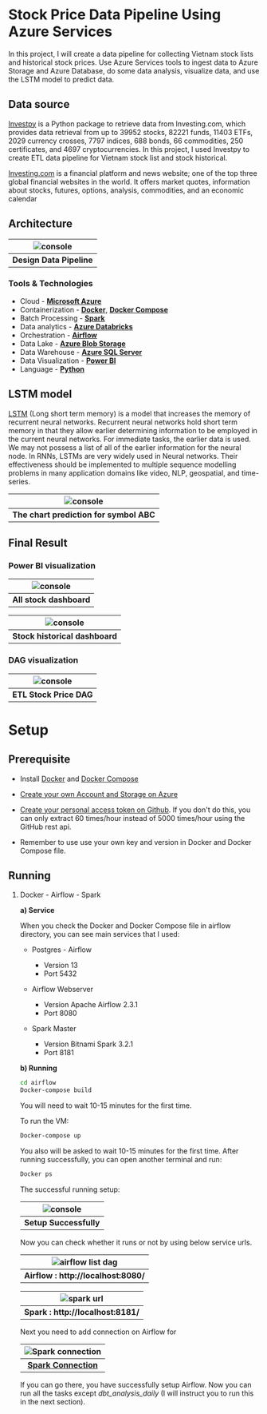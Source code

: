 # Stock Price Data Pipeline Using Azure Services

In this project, I will create a data pipeline for collecting Vietnam stock lists and historical stock prices. Use Azure Services tools to ingest data to Azure Storage and Azure Database, do some data analysis, visualize data, and use the LSTM model to predict data.

## Data source
[Investpy](https://github.com/alvarobartt/investpy) is a Python package to retrieve data from Investing.com, which provides data retrieval from up to 39952 stocks, 82221 funds, 11403 ETFs, 2029 currency crosses, 7797 indices, 688 bonds, 66 commodities, 250 certificates, and 4697 cryptocurrencies. In this project, I used Investpy to create ETL data pipeline for Vietnam stock list and stock historical.

[Investing.com](Investing.com) is a financial platform and news website; one of the top three global financial websites in the world. It offers market quotes, information about stocks, futures, options, analysis, commodities, and an economic calendar

## Architecture
| ![console](./assets/schema.png) |
|:--:|
| <b>Design Data Pipeline</b>|

### Tools & Technologies

- Cloud - [**Microsoft Azure**](https://azure.microsoft.com/en-us/)
- Containerization - [**Docker**](https://www.docker.com), [**Docker Compose**](https://docs.docker.com/compose/)
- Batch Processing - [**Spark**](https://spark.apache.org/)
- Data analytics - [**Azure Databricks**](https://docs.microsoft.com/en-us/azure/databricks/)
- Orchestration - [**Airflow**](https://airflow.apache.org)
- Data Lake - [**Azure Blob Storage**](https://docs.microsoft.com/en-us/azure/storage/blobs/)
- Data Warehouse - [**Azure SQL Server**](https://azure.microsoft.com/en-us/products/azure-sql/database/)
- Data Visualization - [**Power BI**](https://powerbi.microsoft.com/en-au/)
- Language - [**Python**](https://www.python.org)


## LSTM model
[LSTM](https://en.wikipedia.org/wiki/Long_short-term_memory) (Long short term memory) is a model that increases the memory of recurrent neural networks. Recurrent neural networks hold short term memory in that they allow earlier determining information to be employed in the current neural networks. For immediate tasks, the earlier data is used. We may not possess a list of all of the earlier information for the neural node. In RNNs, LSTMs are very widely used in Neural networks. Their effectiveness should be implemented to multiple sequence modelling problems in many application domains like video, NLP, geospatial, and time-series.


| ![console](./assets/prediction.png) |
|:--:|
| <b>The chart prediction for symbol ABC</b>|

## Final Result
### Power BI visualization
| ![console](./assets/all_stock.png) |
|:--:|
| <b>All stock dashboard</b>|

| ![console](./assets/stock_price.png) |
|:--:|
| <b>Stock historical dashboard</b>|

### DAG visualization
| ![console](./assets/DAG_stock.png) |
|:--:|
| <b>ETL Stock Price DAG</b>|
# Setup
## Prerequisite
- Install [Docker](https://docs.docker.com/desktop/windows/install/) and [Docker Compose](https://docs.docker.com/compose/install/)

- [Create your own Account and Storage on Azure](https://portal.azure.com/)

- [Create your personal access token on Github](https://docs.github.com/en/authentication/keeping-your-account-and-data-secure/creating-a-personal-access-token). If you don't do this, you can only extract 60 times/hour instead of 5000 times/hour using the GitHub rest api. 

- Remember to use use your own key and version in Docker and Docker Compose file.

## Running
1. Docker - Airflow - Spark

    **a) Service**

    When you check the Docker and Docker Compose file in airflow directory, you can see main services that I used:

    - Postgres - Airflow

        - Version 13
        - Port 5432

    - Airflow Webserver

        - Version Apache Airflow 2.3.1
        - Port 8080

    - Spark Master

        - Version Bitnami Spark 3.2.1
        - Port 8181


    **b) Running**
    ```bash
    cd airflow
    Docker-compose build
    ```
    You will need to wait 10-15 minutes for the first time.

    To run the VM: 
    
    ```bash
    Docker-compose up
    ```
    You also will be asked to wait 10-15 minutes for the first time.
    After running successfully, you can open another terminal and run:
    ```bash
    Docker ps
    ```
    The successful running setup:
    
    | ![console](./assets/console_origin.png) |
    |:--:|
    | <b>Setup Successfully</b>|

    Now you can check whether it runs or not by using below service urls.

    
    
    | ![airflow list dag](./assets/dag_list.png)|
    |:--:|
    | <b>Airflow : http://localhost:8080/</b>|

    | ![spark url](./assets/spark_url.png)|
    |:--:|
    | <b>Spark : http://localhost:8181/</b>|

    
    

    Next you need to add connection on Airflow for 

    | ![Spark connection](./assets/spark_connection.png)|
    |:--:|
    | <b>[Spark Connection](https://github.com/cordon-thiago/airflow-spark)</b>|

    If you can go there, you have successfully setup Airflow. Now you can run all the tasks except *dbt_analysis_daily* (I will instruct you to run this in the next section).



